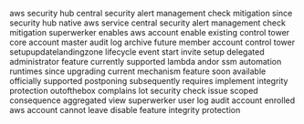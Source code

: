 aws security hub central security alert management check mitigation since security hub native aws service central security alert management check mitigation superwerker enables aws account enable existing control tower core account master audit log archive future member account control tower setupupdatelandingzone lifecycle event start invite setup delegated administrator feature currently supported lambda andor ssm automation runtimes since upgrading current mechanism feature soon available officially supported postponing subsequently requires implement integrity protection outofthebox complains lot security check issue scoped consequence aggregated view superwerker user log audit account enrolled aws account cannot leave disable feature integrity protection